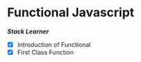 # Functional Javascript

**_Stack Learner_**

- [x] Introduction of Functional
- [x] First Class Function
